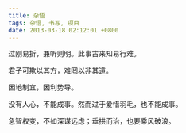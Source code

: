 ```yaml
---
title: 杂悟
tags: 杂悟, 书写, 项目
date: 2013-03-18 02:12:01 +0800
---
```



过刚易折，兼听则明。此事古来知易行难。

君子可欺以其方，难罔以非其道。

因地制宜，因利势导。

没有人心，不能成事。然而过于爱惜羽毛，也不能成事。

急智权变，不如深谋远虑；垂拱而治，也要乘风破浪。


